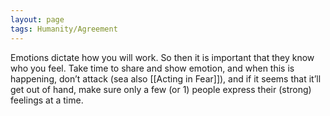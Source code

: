 ```yaml
---
layout: page
tags: Humanity/Agreement 
---
```


Emotions dictate how you will work. So then it is important that they know who you feel. Take time to share and show emotion, and when this is happening, don’t attack (sea also [[Acting in Fear]]), and if it seems that it’ll get out of hand, make sure only a few (or 1) people express their (strong) feelings at a time.